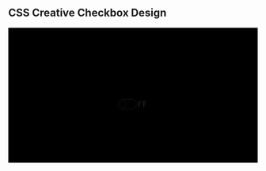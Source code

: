 ## CSS Creative Checkbox Design

![Edit [Web] CSS Creative Checkbox Design](../../gifs/checkbox/css-creative-checkbox-design.gif)

